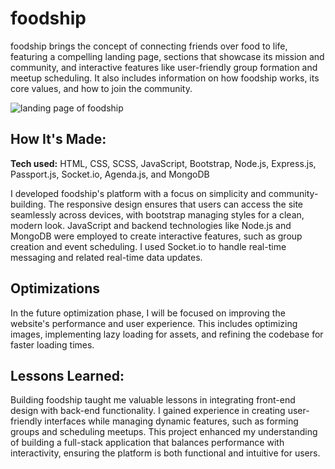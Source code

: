 # foodship
foodship brings the concept of connecting friends over food to life, featuring a compelling landing page, sections that showcase its mission and community, and interactive features like user-friendly group formation and meetup scheduling. It also includes information on how foodship works, its core values, and how to join the community.

![landing page of foodship](https://u.cubeupload.com/rzagramonte/Screenshot20241218at.png)

## How It's Made:

**Tech used:** HTML, CSS, SCSS, JavaScript, Bootstrap, Node.js, Express.js, Passport.js, Socket.io, Agenda.js, and MongoDB

I developed foodship's platform with a focus on simplicity and community-building. The responsive design ensures that users can access the site seamlessly across devices, with bootstrap managing styles for a clean, modern look. JavaScript and backend technologies like Node.js and MongoDB were employed to create interactive features, such as group creation and event scheduling. I used Socket.io to handle real-time messaging and related real-time data updates.

## Optimizations

In the future optimization phase, I will be focused on improving the website's performance and user experience. This includes optimizing images, implementing lazy loading for assets, and refining the codebase for faster loading times.

## Lessons Learned:

Building foodship taught me valuable lessons in integrating front-end design with back-end functionality. I gained experience in creating user-friendly interfaces while managing dynamic features, such as forming groups and scheduling meetups. This project enhanced my understanding of building a full-stack application that balances performance with interactivity, ensuring the platform is both functional and intuitive for users.

